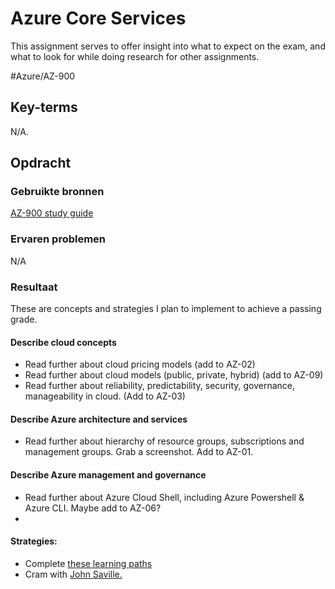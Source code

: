 # Azure Core Services
This assignment serves to offer insight into what to expect on the exam, and what to look for while doing research for other assignments.

#Azure/AZ-900 

## Key-terms
N/A.

## Opdracht
### Gebruikte bronnen
[AZ-900 study guide](https://query.prod.cms.rt.microsoft.com/cms/api/am/binary/RE3VwUY)

### Ervaren problemen
N/A

### Resultaat
These are concepts and strategies I plan to implement to achieve a passing grade.

#### Describe cloud concepts
* Read further about cloud pricing models (add to AZ-02)
* Read further about cloud models (public, private, hybrid) (add to AZ-09)
* Read further about reliability, predictability, security, governance, manageability in cloud. (Add to AZ-03)

#### Describe Azure architecture and services
* Read further about hierarchy of resource groups, subscriptions and management groups. Grab a screenshot. Add to AZ-01.

#### Describe Azure management and governance
* Read further about Azure Cloud Shell, including Azure Powershell & Azure CLI. Maybe add to AZ-06?
* 

#### Strategies:
* Complete [these learning paths](https://learn.microsoft.com/en-us/certifications/exams/az-900/?tab=tab-learning-paths#two-ways-to-prepare)
* Cram with [John Saville.](https://www.youtube.com/playlist?list=PLlVtbbG169nED0_vMEniWBQjSoxTsBYS3)